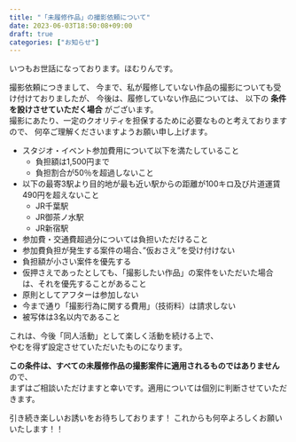 ```yaml
---
title: "「未履修作品」の撮影依頼について"
date: 2023-06-03T18:50:08+09:00
draft: true
categories: ["お知らせ"]
---
```


いつもお世話になっております。ほむりんです。

撮影依頼につきまして、
今まで、私が履修していない作品の撮影についても受け付けておりましたが、
今後は、履修していない作品については、
以下の __条件を設けさせていただく場合__ がございます。  
撮影にあたり、一定のクオリティを担保するために必要なものと考えておりますので、
何卒ご理解くださいますようお願い申し上げます。

- スタジオ・イベント参加費用について以下を満たしていること
  - 負担額は1,500円まで
  - 負担割合が50％を超過しないこと
- 以下の最寄3駅より目的地が最も近い駅からの距離が100キロ及び片道運賃490円を超えないこと
  - JR千葉駅
  - JR御茶ノ水駅
  - JR新宿駅
- 参加費・交通費超過分については負担いただけること
- 参加費負担が発生する案件の場合、”仮おさえ”を受け付けない
- 負担額が小さい案件を優先する
- 仮押さえであったとしても、「撮影したい作品」の案件をいただいた場合は、それを優先することがあること
- 原則としてアフターは参加しない
- 今まで通り「撮影行為に関する費用」（技術料）は請求しない
- 被写体は3名以内であること

これは、今後「同人活動」として楽しく活動を続ける上で、  
やむを得ず設定させていただいたものになります。

__この条件は、すべての未履修作品の撮影案件に適用されるものではありません__ ので、  
まずはご相談いただけますと幸いです。適用については個別に判断させていただきます。

引き続き楽しいお誘いをお待ちしております！
これからも何卒よろしくお願いいたします！！

